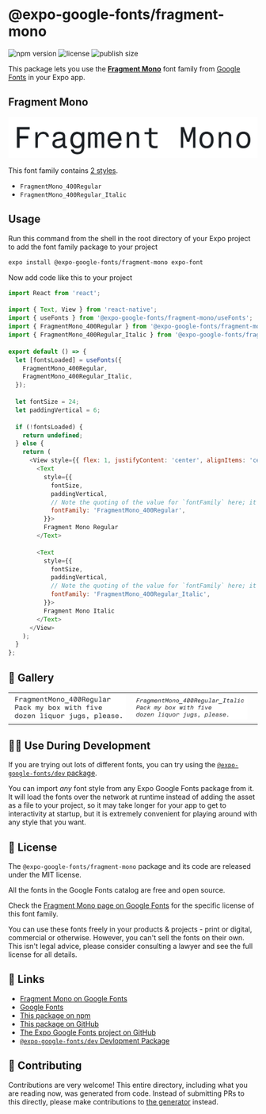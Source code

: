 # @expo-google-fonts/fragment-mono

![npm version](https://flat.badgen.net/npm/v/@expo-google-fonts/fragment-mono)
![license](https://flat.badgen.net/github/license/expo/google-fonts)
![publish size](https://flat.badgen.net/packagephobia/install/@expo-google-fonts/fragment-mono)

This package lets you use the [**Fragment Mono**](https://fonts.google.com/specimen/Fragment+Mono) font family from [Google Fonts](https://fonts.google.com/) in your Expo app.

## Fragment Mono

![Fragment Mono](./font-family.png)

This font family contains [2 styles](#-gallery).

- `FragmentMono_400Regular`
- `FragmentMono_400Regular_Italic`

## Usage

Run this command from the shell in the root directory of your Expo project to add the font family package to your project
```sh
expo install @expo-google-fonts/fragment-mono expo-font
```

Now add code like this to your project
```js
import React from 'react';

import { Text, View } from 'react-native';
import { useFonts } from '@expo-google-fonts/fragment-mono/useFonts';
import { FragmentMono_400Regular } from '@expo-google-fonts/fragment-mono/400Regular';
import { FragmentMono_400Regular_Italic } from '@expo-google-fonts/fragment-mono/400Regular_Italic';

export default () => {
  let [fontsLoaded] = useFonts({
    FragmentMono_400Regular,
    FragmentMono_400Regular_Italic,
  });

  let fontSize = 24;
  let paddingVertical = 6;

  if (!fontsLoaded) {
    return undefined;
  } else {
    return (
      <View style={{ flex: 1, justifyContent: 'center', alignItems: 'center' }}>
        <Text
          style={{
            fontSize,
            paddingVertical,
            // Note the quoting of the value for `fontFamily` here; it expects a string!
            fontFamily: 'FragmentMono_400Regular',
          }}>
          Fragment Mono Regular
        </Text>

        <Text
          style={{
            fontSize,
            paddingVertical,
            // Note the quoting of the value for `fontFamily` here; it expects a string!
            fontFamily: 'FragmentMono_400Regular_Italic',
          }}>
          Fragment Mono Italic
        </Text>
      </View>
    );
  }
};

```

## 🔡 Gallery


||||
|-|-|-|
|![FragmentMono_400Regular](./FragmentMono_400Regular.ttf.png)|![FragmentMono_400Regular_Italic](./FragmentMono_400Regular_Italic.ttf.png)|||


## 👩‍💻 Use During Development

If you are trying out lots of different fonts, you can try using the [`@expo-google-fonts/dev` package](https://github.com/expo/google-fonts/tree/master/font-packages/dev#readme).

You can import *any* font style from any Expo Google Fonts package from it. It will load the fonts
over the network at runtime instead of adding the asset as a file to your project, so it may take longer
for your app to get to interactivity at startup, but it is extremely convenient
for playing around with any style that you want.

## 📖 License

The `@expo-google-fonts/fragment-mono` package and its code are released under the MIT license.

All the fonts in the Google Fonts catalog are free and open source.

Check the [Fragment Mono page on Google Fonts](https://fonts.google.com/specimen/Fragment+Mono) for the specific license of this font family.

You can use these fonts freely in your products & projects - print or digital, commercial or otherwise. However, you can't sell the fonts on their own. This isn't legal advice, please consider consulting a lawyer and see the full license for all details.

## 🔗 Links

- [Fragment Mono on Google Fonts](https://fonts.google.com/specimen/Fragment+Mono)
- [Google Fonts](https://fonts.google.com/)
- [This package on npm](https://www.npmjs.com/package/@expo-google-fonts/fragment-mono)
- [This package on GitHub](https://github.com/expo/google-fonts/tree/master/font-packages/fragment-mono)
- [The Expo Google Fonts project on GitHub](https://github.com/expo/google-fonts)
- [`@expo-google-fonts/dev` Devlopment Package](https://github.com/expo/google-fonts/tree/master/font-packages/dev)

## 🤝 Contributing

Contributions are very welcome! This entire directory, including what you are reading now, was generated from code. Instead of submitting PRs to this directly, please make contributions to [the generator](https://github.com/expo/google-fonts/tree/master/packages/generator) instead.
